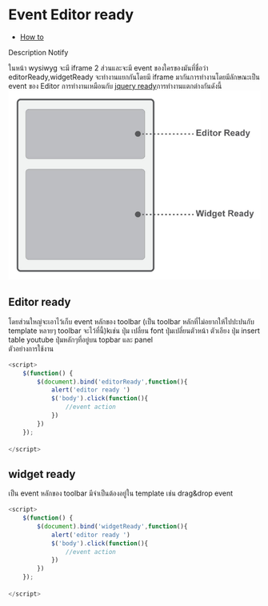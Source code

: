 # Event Editor ready
  - [How to](#how-to) 


Description Notify

ในหน้า wysiwyg จะมี iframe 2 ส่วนและจะมี event  ของใครของมันที่ชื่อว่า editorReady,widgetReady จะทำงานแยกกันโดยมี iframe มากันการทำงานโดยมีลักษณะเป็น event ของ Editor การทำงานเหมือนกับ [jquery ready](https://api.jquery.com/ready/)การทำงานแตกต่างกันดังนี้
![editorready](images/editorready.jpg)
## Editor ready
โดยส่วนใหญ่จะเอาไว้เก็บ event หลักของ toolbar (เป็น toolbar หลักที่ไม่อยากให้ไปปะปนกับ template หลายๆ toolbar จะไว้ที่นี้)kเช่น ปุ่ม เปลี่ยน font ปุ่มเปลี่ยนตัวหน้า ตัวเอียง ปุ่ม insert table youtube ปุ่มหลักๆที่อยู่บน topbar และ panel
<br>
ตัวอย่างการใช้งาน
```js
<script>
    $(function() {
  	    $(document).bind('editorReady',function(){
            alert('editor ready ')
            $('body').click(function(){
                //event action
            })
        })
    });

</script>
```
## widget ready
เป็น event หลักของ toolbar มีจำเป็นต้องอยู่ใน template เช่น drag&drop event 
```js
<script>
    $(function() {
  	    $(document).bind('widgetReady',function(){
            alert('editor ready ')
            $('body').click(function(){
                //event action
            })
        })
    });

</script>
```



